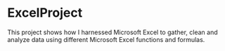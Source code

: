 # ExcelProject
This project shows how I harnessed Microsoft Excel to gather, clean and analyze data using different Microsoft Excel functions and formulas.
